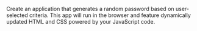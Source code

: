 Create an application that generates a random password based on user-selected criteria. This app will run in the browser and feature dynamically updated HTML and CSS powered by your JavaScript code.